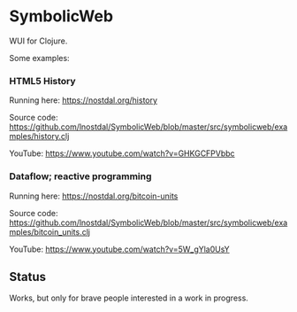 # SymbolicWeb

WUI for Clojure.

Some examples:


### HTML5 History

Running here: https://nostdal.org/history

Source code: https://github.com/lnostdal/SymbolicWeb/blob/master/src/symbolicweb/examples/history.clj

YouTube: https://www.youtube.com/watch?v=GHKGCFPVbbc


### Dataflow; reactive programming    
    
Running here: https://nostdal.org/bitcoin-units

Source code: https://github.com/lnostdal/SymbolicWeb/blob/master/src/symbolicweb/examples/bitcoin_units.clj

YouTube: https://www.youtube.com/watch?v=5W_gYla0UsY
    



## Status

Works, but only for brave people interested in a work in progress.
